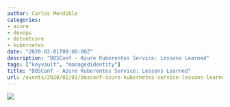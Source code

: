 ```yaml
---
author: Carlos Mendible
categories:
- azure
- devops
- dotnetcore
- kubernetes
date: "2020-02-01T00:00:00Z"
description: "DOSConf - Azure Kuberentes Service: Lessons Learned"
tags: ["keyvault", "managedidentity"]
title: "DOSConf - Azure Kuberentes Service: Lessons Learned"
url: /events/2020/02/01/dosconf-azure-kubernetes-service-lessons-learned/
---
```


![](/assets/img/events/2020-02-dosconf-secrets.jfif)